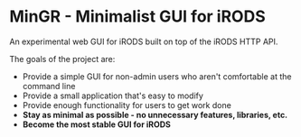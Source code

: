 # MinGR - Minimalist GUI for iRODS

An experimental web GUI for iRODS built on top of the iRODS HTTP API.

The goals of the project are:
- Provide a simple GUI for non-admin users who aren't comfortable at the command line
- Provide a small application that's easy to modify
- Provide enough functionality for users to get work done
- **Stay as minimal as possible - no unnecessary features, libraries, etc.**
- **Become the most stable GUI for iRODS**
